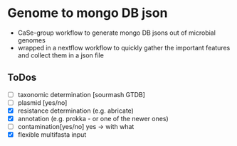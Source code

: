 # Genome to mongo DB json
* CaSe-group workflow to generate mongo DB jsons out of microbial genomes
* wrapped in a nextflow workflow to quickly gather the important features and collect them in a json file


## ToDos
* [ ] taxonomic determination [sourmash GTDB]
* [ ] plasmid [yes/no]
* [x] resistance determination (e.g. abricate)
* [x] annotation (e.g. prokka  - or one of the newer ones)
* [ ] contamination[yes/no] yes -> with what
* [x] flexible multifasta input
